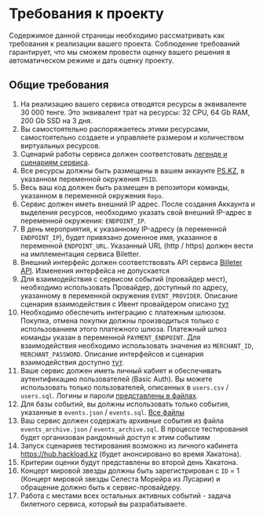 # Требования к проекту

Содержимое данной страницы необходимо рассматривать как требования к реализации вашего проекта. Соблюдение требований гарантирует, что мы сможем провести оценку вашего решения в автоматическом режиме и дать оценку проекту.

## Общие требования

1. На реализацию вашего сервиса отводятся ресурсы в эквиваленте 30 000 тенге. Это эквивалент трат на ресурсы: 32 CPU, 64 Gb RAM, 200 Gb SSD на 3 дня. 
1. Вы самостоятельно распоряжаетесь этими ресурсами, самостоятельно создаете и управляете размером и количеством виртуальных ресурсов. 
1. Сценарий работы сервиса должен соответстовать [легенде и сценариям сервиса](/space/tasks/event-legend).
1. Все ресурсы должны быть размещены в вашем аккаунте [PS.KZ](https://ps.kz), в указанном переменной окружения `PSID`.
1. Весь ваш код должен быть размещен в репозитори команды, указанном в переменной окружения `Repo`.
1. Сервис должен иметь внешний IP адрес. После создания Аккаунта и выделения ресурсов, необходимо указать свой внешний IP-адрес в переменной окружения: `ENDPOINT_IP`.
1. В день мероприятия, к указанному IP-адресу (в переменной `ENDPOINT_IP`), будет привязано доменное имя, указанное в переменной `ENDPOINT_URL`. Указанный URL (http / https) должен вести на имплементация сервиса Biletter.
1. Внешний интерфейс должен соответствовать API сервиса [Billeter API](/space/tasks/billetter-api). Изменения интерфейса не допускается
1. Для взаимодействия с сервисом событий (провайдер мест), необходимо использовать Провайдер, доступный по адресу, указанному в переменной окружения `EVENT_PROVIDER`. Описание сценария взаимодействия с Ивент провайдером описано [тут](/space/tasks/event-provider)
1. Необходимо обеспечить интеграцию с платежным шлюзом. Покупка, отмена покупки должны производиться только с использованием этого платежного шлюза. Платежный шлюз команды указан в переменной `PAYMENT_ENDPOINT`. Для взаимодействия необходимо использовать значения из `MERCHANT_ID`, `MERCHANT_PASSWORD`. Описание интерфейсов и сценария взаимодействия доступно [тут](/space/tasks/payment-gateway).
1. Ваше сервис должен иметь личный кабиет и обеспечивать аутентификацию пользователей (Basic Auth). Вы можете использовать только пользователей, описанных в `users.csv` / `users.sql`. Логины и пароли [представлены в файлах](https://github.com/hackload-kz/data/releases/tag/2025-08-15).
1. Для базы событий, вы должны использовать только события, указанные в `events.json` / `events.sql`. [Все файлы](https://github.com/hackload-kz/data/releases/tag/2025-08-15)
1. Ваш сервис должен содержать архивные события из файла `events_archive.json` / `events_archive.sql`. В процессе тестирования будет организован рандомный доступ к этим событиям
1. Запуск сценариев тестирования возможно из личного кабинета https://hub.hackload.kz (будет анонсировано во время Хакатона).
1. Критерии оценки будут представлены во второй день Хакатона.
1. Концерт мировой звезды должны быть зарегистрирован с `ID` = 1 (Концерт мировой звезды Селеста Морейра из Лусарии) и обращение должно быть к сервис-провайдеру.
1. Работа с местами всех остальных активных событий - задача билетного сервиса, который вы разрабатываете.
